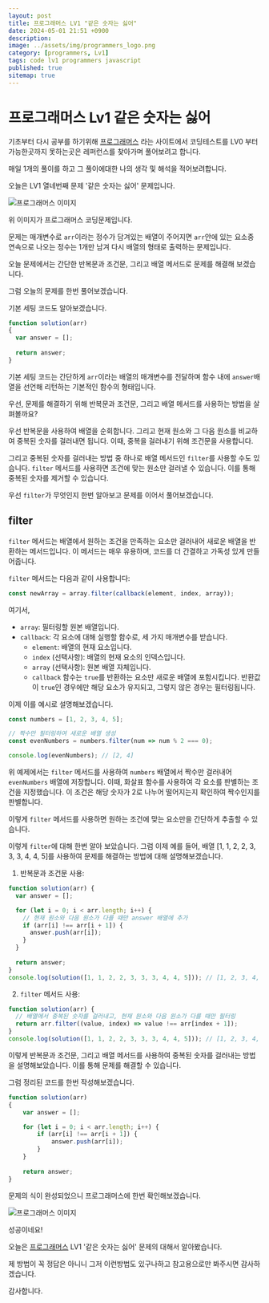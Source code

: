 ```yaml
---
layout: post
title: 프로그래머스 LV1 "같은 숫자는 싫어"
date: 2024-05-01 21:51 +0900
description: 
image: ../assets/img/programmers_logo.png
category: [programmers, Lv1]
tags: code lv1 programmers javascript
published: true
sitemap: true
---
```


# 프로그래머스 Lv1 같은 숫자는 싫어

  기초부터 다시 공부를 하기위해 [프로그래머스](https://programmers.co.kr/) 라는 사이트에서
  코딩테스트를 LV0 부터 가능한곳까지 못하는곳은 레퍼런스를 찾아가며 풀어보려고 합니다.
  
  매일 1개의 풀이를 하고 그 풀이에대한 나의 생각 및 해석을 적어보려합니다.

  오늘은 LV1 열네번째 문제 '같은 숫자는 싫어' 문제입니다.

  ![프로그래머스 이미지](../assets/img/같은숫자는싫어_01.png)

  위 이미지가 프로그래머스 코딩문제입니다.
  
  문제는 매개변수로 `arr`이라는 정수가 담겨있는 배열이 주어지면 `arr`안에 있는 요소중 연속으로 나오는 정수는 1개만 남겨 다시 배열의 형태로 출력하는 문제입니다.

  오늘 문제에서는 간단한 반복문과 조건문, 그리고 배열 메서드로 문제를 해결해 보겠습니다.

  그럼 오늘의 문제를 한번 풀어보겠습니다.

  기본 세팅 코드도 알아보겠습니다.
  
```javascript
function solution(arr)
{
  var answer = [];
  
  return answer;
}
```

기본 세팅 코드는 간단하게 `arr`이라는 배열의 매개변수를 전달하며 함수 내에 `answer`배열을 선언해 리턴하는 기본적인 함수의 형태입니다.

우선, 문제를 해결하기 위해 반복문과 조건문, 그리고 배열 메서드를 사용하는 방법을 살펴볼까요?

우선 반복문을 사용하여 배열을 순회합니다. 그리고 현재 원소와 그 다음 원소를 비교하여 중복된 숫자를 걸러내면 됩니다. 이때, 중복을 걸러내기 위해 조건문을 사용합니다.

그리고 중복된 숫자를 걸러내는 방법 중 하나로 배열 메서드인 `filter`를 사용할 수도 있습니다. `filter` 메서드를 사용하면 조건에 맞는 원소만 걸러낼 수 있습니다. 이를 통해 중복된 숫자를 제거할 수 있습니다.

우선 `filter`가 무엇인지 한번 알아보고 문제를 이어서 풀어보겠습니다.

## filter

`filter` 메서드는 배열에서 원하는 조건을 만족하는 요소만 걸러내어 새로운 배열을 반환하는 메서드입니다. 이 메서드는 매우 유용하며, 코드를 더 간결하고 가독성 있게 만들어줍니다.

`filter` 메서드는 다음과 같이 사용합니다:

```javascript
const newArray = array.filter(callback(element, index, array));
```

여기서,

+ `array`: 필터링할 원본 배열입니다.
+ `callback`: 각 요소에 대해 실행할 함수로, 세 가지 매개변수를 받습니다.
  + `element`: 배열의 현재 요소입니다.
  + `index` (선택사항): 배열의 현재 요소의 인덱스입니다.
  + `array` (선택사항): 원본 배열 자체입니다.
  + `callback` 함수는 `true`를 반환하는 요소만 새로운 배열에 포함시킵니다. 반환값이 `true`인 경우에만 해당 요소가 유지되고, 그렇지 않은 경우는 필터링됩니다.

이제 이를 예시로 설명해보겠습니다.

```javascript
const numbers = [1, 2, 3, 4, 5];

// 짝수만 필터링하여 새로운 배열 생성
const evenNumbers = numbers.filter(num => num % 2 === 0);

console.log(evenNumbers); // [2, 4]
```

위 예제에서는 `filter` 메서드를 사용하여 `numbers` 배열에서 짝수만 걸러내어 `evenNumbers` 배열에 저장합니다. 이때, 화살표 함수를 사용하여 각 요소를 판별하는 조건을 지정했습니다. 이 조건은 해당 숫자가 2로 나누어 떨어지는지 확인하여 짝수인지를 판별합니다.

이렇게 `filter` 메서드를 사용하면 원하는 조건에 맞는 요소만을 간단하게 추출할 수 있습니다.

이렇게 `filter`에 대해 한번 알아 보았습니다. 그럼 이제 예를 들어, 배열 [1, 1, 2, 2, 3, 3, 3, 4, 4, 5]를 사용하여 문제를 해결하는 방법에 대해 설명해보겠습니다.

1. 반복문과 조건문 사용:

```javascript
function solution(arr) {
  var answer = [];

  for (let i = 0; i < arr.length; i++) {
    // 현재 원소와 다음 원소가 다를 때만 answer 배열에 추가
    if (arr[i] !== arr[i + 1]) {
      answer.push(arr[i]);
    }
  }
  
  return answer;
}
console.log(solution([1, 1, 2, 2, 3, 3, 3, 4, 4, 5])); // [1, 2, 3, 4, 5]
```

2. `filter` 메서드 사용:

```javascript
function solution(arr) {
  // 배열에서 중복된 숫자를 걸러내고, 현재 원소와 다음 원소가 다를 때만 필터링
  return arr.filter((value, index) => value !== arr[index + 1]);
}
console.log(solution([1, 1, 2, 2, 3, 3, 3, 4, 4, 5])); // [1, 2, 3, 4, 5]
```

이렇게 반복문과 조건문, 그리고 배열 메서드를 사용하여 중복된 숫자를 걸러내는 방법을 설명해보았습니다. 이를 통해 문제를 해결할 수 있습니다.

그럼 정리된 코드를 한번 작성해보겠습니다.

```javascript
function solution(arr)
{
    var answer = [];

    for (let i = 0; i < arr.length; i++) {
        if (arr[i] !== arr[i + 1]) {
            answer.push(arr[i]);
        }
    }
    
    return answer;
}
```

문제의 식이 완성되었으니 프로그래머스에 한번 확인해보겠습니다.

![프로그래머스 이미지](../assets/img/같은숫자는싫어_02.png)

성공이네요!

오늘은 [프로그래머스](https://programmers.co.kr/) LV1 '같은 숫자는 싫어' 문제의 대해서 알아봤습니다.

제 방법이 꼭 정답은 아니니 그저 이런방법도 있구나하고 참고용으로만 봐주시면 감사하겠습니다.

감사합니다.